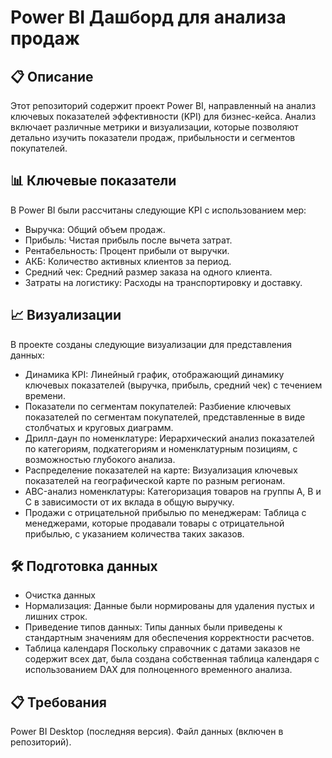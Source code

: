 # Power BI Дашборд для анализа продаж
## 📋 Описание
Этот репозиторий содержит проект Power BI, направленный на анализ ключевых показателей эффективности (KPI) для бизнес-кейса. Анализ включает различные метрики и визуализации, которые позволяют детально изучить показатели продаж, прибыльности и сегментов покупателей.

## 📊 Ключевые показатели
В Power BI были рассчитаны следующие KPI с использованием мер:

- Выручка: Общий объем продаж.
- Прибыль: Чистая прибыль после вычета затрат.
- Рентабельность: Процент прибыли от выручки.
- АКБ: Количество активных клиентов за период.
- Средний чек: Средний размер заказа на одного клиента.
- Затраты на логистику: Расходы на транспортировку и доставку.
## 📈 Визуализации
В проекте созданы следующие визуализации для представления данных:

- Динамика KPI: Линейный график, отображающий динамику ключевых показателей (выручка, прибыль, средний чек) с течением времени.
- Показатели по сегментам покупателей: Разбиение ключевых показателей по сегментам покупателей, представленные в виде столбчатых и круговых диаграмм.
- Дрилл-даун по номенклатуре: Иерархический анализ показателей по категориям, подкатегориям и номенклатурным позициям, с возможностью глубокого анализа.
- Распределение показателей на карте: Визуализация ключевых показателей на географической карте по разным регионам.
- ABC-анализ номенклатуры: Категоризация товаров на группы A, B и C в зависимости от их вклада в общую выручку.
- Продажи с отрицательной прибылью по менеджерам: Таблица с менеджерами, которые продавали товары с отрицательной прибылью, с указанием количества таких заказов.

## 🛠 Подготовка данных

- Очистка данных
- Нормализация: Данные были нормированы для удаления пустых и лишних строк.
- Приведение типов данных: Типы данных были приведены к стандартным значениям для обеспечения корректности расчетов.
- Таблица календаря
Поскольку справочник с датами заказов не содержит всех дат, была создана собственная таблица календаря с использованием DAX для полноценного временного анализа.
## 📋 Требования

Power BI Desktop (последняя версия).
Файл данных (включен в репозиторий).

